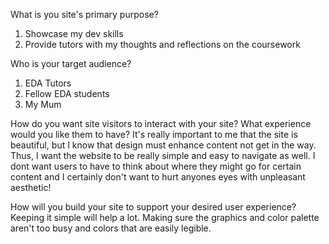 What is you site's primary purpose?
1. Showcase my dev skills 
2. Provide tutors with my thoughts and reflections on the coursework

Who is your target audience?
1. EDA Tutors
2. Fellow EDA students
3. My Mum

How do you want site visitors to interact with your site? What experience would you like them to have?
It's really important to me that the site is beautiful, but I know that design must enhance content not get in the way. Thus, I want the website to be really simple and easy to navigate as well. I dont want users to have to think about where they might go for certain content and I certainly don't want to hurt anyones eyes with unpleasant aesthetic!

How will you build your site to support your desired user experience?
Keeping it simple will help a lot. Making sure the graphics and color palette aren't too busy and colors that are easily legible. 